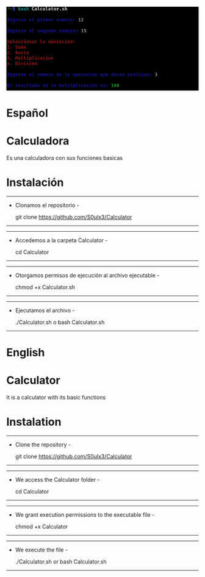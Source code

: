 ![Calculator](https://github.com/S0ulx3/Calculator/blob/main/Calculator.png)

# Español
# Calculadora
Es una calculadora con sus funciones basicas

# Instalación
------------------------------------------------
- Clonamos el repositorio -
  
  git clone https://github.com/S0ulx3/Calculator
------------------------------------------------
-------------------------------------
- Accedemos a la carpeta Calculator -
  
  cd Calculator
-------------------------------------
---------------------------------------------------------
- Otorgamos permisos de ejecución al archivo ejecutable -
  
  chmod +x Calculator.sh
---------------------------------------------------------
----------------------------------------
- Ejecutamos el archivo -

  ./Calculator.sh  o  bash Calculator.sh
----------------------------------------

# English
# Calculator
It is a calculator with its basic functions

# Instalation
----------------------------------------------
- Clone the repository -
  
  git clone https://github.com/S0ulx3/Calculator
----------------------------------------------
-----------------------------------
- We access the Calculator folder -
  
  cd Calculator
-----------------------------------
---------------------------------------------------------
- We grant execution permissions to the executable file -
  
  chmod +x Calculator
---------------------------------------------------------
-----------------------------------------
- We execute the file -
  
  ./Calculator.sh  or  bash Calculator.sh
-----------------------------------------

